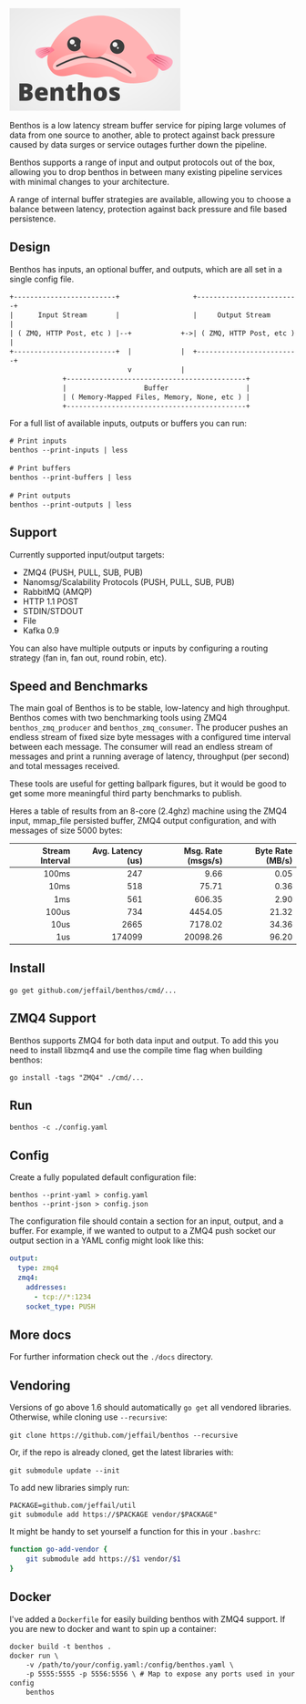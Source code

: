 ![Benthos](icon.png "Benthos")

Benthos is a low latency stream buffer service for piping large volumes of data
from one source to another, able to protect against back pressure caused by
data surges or service outages further down the pipeline.

Benthos supports a range of input and output protocols out of the box, allowing
you to drop benthos in between many existing pipeline services with minimal
changes to your architecture.

A range of internal buffer strategies are available, allowing you to choose a
balance between latency, protection against back pressure and file based
persistence.

## Design

Benthos has inputs, an optional buffer, and outputs, which are all set in a
single config file.

```
+-------------------------+                  +-------------------------+
|      Input Stream       |                  |     Output Stream       |
| ( ZMQ, HTTP Post, etc ) |--+            +->| ( ZMQ, HTTP Post, etc ) |
+-------------------------+  |            |  +-------------------------+
                             v            |
             +--------------------------------------------+
             |                   Buffer                   |
             | ( Memory-Mapped Files, Memory, None, etc ) |
             +--------------------------------------------+
```

For a full list of available inputs, outputs or buffers you can run:

```
# Print inputs
benthos --print-inputs | less

# Print buffers
benthos --print-buffers | less

# Print outputs
benthos --print-outputs | less
```

## Support

Currently supported input/output targets:

- ZMQ4 (PUSH, PULL, SUB, PUB)
- Nanomsg/Scalability Protocols (PUSH, PULL, SUB, PUB)
- RabbitMQ (AMQP)
- HTTP 1.1 POST
- STDIN/STDOUT
- File
- Kafka 0.9

You can also have multiple outputs or inputs by configuring a routing strategy
(fan in, fan out, round robin, etc).

## Speed and Benchmarks

The main goal of Benthos is to be stable, low-latency and high throughput.
Benthos comes with two benchmarking tools using ZMQ4 `benthos_zmq_producer` and
`benthos_zmq_consumer`. The producer pushes an endless stream of fixed size byte
messages with a configured time interval between each message. The consumer will
read an endless stream of messages and print a running average of latency,
throughput (per second) and total messages received.

These tools are useful for getting ballpark figures, but it would be good to get
some more meaningful third party benchmarks to publish.

Heres a table of results from an 8-core (2.4ghz) machine using the ZMQ4 input,
mmap_file persisted buffer, ZMQ4 output configuration, and with messages of size
5000 bytes:

| Stream Interval | Avg. Latency (us) | Msg. Rate (msgs/s) | Byte Rate (MB/s) |
|----------------:|------------------:|-------------------:|-----------------:|
|           100ms |               247 |               9.66 |             0.05 |
|            10ms |               518 |              75.71 |             0.36 |
|             1ms |               561 |             606.35 |             2.90 |
|           100us |               734 |            4454.05 |            21.32 |
|            10us |              2665 |            7178.02 |            34.36 |
|             1us |            174099 |           20098.26 |            96.20 |

## Install

```shell
go get github.com/jeffail/benthos/cmd/...
```

## ZMQ4 Support

Benthos supports ZMQ4 for both data input and output. To add this you need to
install libzmq4 and use the compile time flag when building benthos:

```shell
go install -tags "ZMQ4" ./cmd/...
```

## Run

```shell
benthos -c ./config.yaml
```

## Config

Create a fully populated default configuration file:

```shell
benthos --print-yaml > config.yaml
benthos --print-json > config.json
```

The configuration file should contain a section for an input, output, and a
buffer. For example, if we wanted to output to a ZMQ4 push socket our output
section in a YAML config might look like this:

```yaml
output:
  type: zmq4
  zmq4:
    addresses:
      - tcp://*:1234
    socket_type: PUSH
```

## More docs

For further information check out the `./docs` directory.

## Vendoring

Versions of go above 1.6 should automatically `go get` all vendored libraries.
Otherwise, while cloning use `--recursive`:

`git clone https://github.com/jeffail/benthos --recursive`

Or, if the repo is already cloned, get the latest libraries with:

`git submodule update --init`

To add new libraries simply run:

```shell
PACKAGE=github.com/jeffail/util
git submodule add https://$PACKAGE vendor/$PACKAGE"
```

It might be handy to set yourself a function for this in your `.bashrc`:

```bash
function go-add-vendor {
	git submodule add https://$1 vendor/$1
}
```

## Docker

I've added a `Dockerfile` for easily building benthos with ZMQ4 support. If you
are new to docker and want to spin up a container:

```shell
docker build -t benthos .
docker run \
	-v /path/to/your/config.yaml:/config/benthos.yaml \
	-p 5555:5555 -p 5556:5556 \ # Map to expose any ports used in your config
	benthos
```
